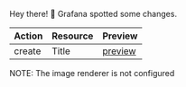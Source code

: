 Hey there! 🎉
Grafana spotted some changes.

| Action | Resource | Preview |
|----------|---------|-------|
| create | Title | [preview](http://grafana/admin/preview) |




NOTE: The image renderer is not configured
